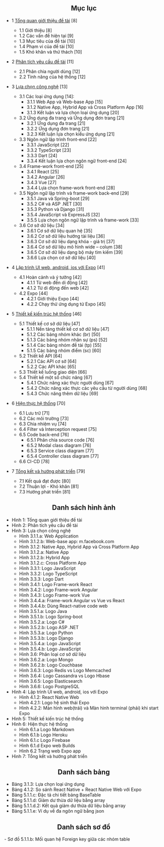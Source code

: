 <center> <h2>Mục lục</h2> </center>

- 1 [Tổng quan giới thiệu đề tài](https://github.com/datai999/thesis-document/blob/main/report/Chapter_1_intro.md#1-tổng-quan-giới-thiệu-đề-tài) [8]

  - 1.1 Giới thiệu [8]
  - 1.2 Các vấn đề hiện tại [9]
  - 1.3 Mục tiêu của đề tài [10]
  - 1.4 Phạm vi của đề tài [10]
  - 1.5 Khó khăn và thử thách [10]

- 2 [Phân tích yêu cầu đề tài](https://github.com/datai999/thesis-document/blob/main/report/Chapter_2_requirement.md#2-phân-tích-yêu-cầu-đề-tài) [11]

  - 2.1 Phân chia người dùng [12]
  - 2.2 Tính năng của hệ thống [12]

- 3 [Lựa chọn công nghệ](https://github.com/datai999/thesis-document/blob/main/report/Chapter_3_technology.md#3-lựa-chọn-công-nghệ) [13]

  - 3.1 Các loại ứng dụng [14]:
    - 3.1.1 Web App và Web-base App [15]
    - 3.1.2 Native App, Hybrid App và Cross Platform App [16]
    - 3.1.3 Kết luận và lựa chọn loại ứng dụng [20]
  - 3.2 Ứng dụng đa trang và Ứng dụng đơn trang [21]
    - 3.2.1 Ứng dụng đa trang [21]
    - 3.2.2 Ứng dụng đơn trang [21]
    - 3.2.3 Kết luận lựa chọn kiểu ứng dụng [21]
  - 3.3 Ngôn ngữ lập trình front-end [22]
    - 3.3.1 JavaScript [22]
    - 3.3.2 TypeScript [23]
    - 3.3.3 Dart [24]
    - 3.3.4 Kết luận lựa chọn ngôn ngữ front-end [24]
  - 3.4 Frame-work front-end [25]
    - 3.4.1 React [25]
    - 3.4.2 Angular [26]
    - 3.4.3 Vue [27]
    - 3.4.4 Lựa chọn frame-work front-end [28]
  - 3.5 Ngôn ngữ lập trình và frame-work back-end [29]
    - 3.5.1 Java và Spring-boot [29]
    - 3.5.2 C# và ASP .NET [30]
    - 3.5.3 Python và Django [31]
    - 3.5.4 JavaScript và ExpressJS [32]
    - 3.5.5 Lựa chọn ngôn ngữ lập trình và frame-work [33]
  - 3.6 Cơ sở dữ liệu [34]
    - 3.6.1 Cơ sở dữ liệu quan hệ [35]
    - 3.6.2 Cơ sở dữ liệu hướng tài liệu [36]
    - 3.6.3 Cơ sở dữ liệu dạng khóa - giá trị [37]
    - 3.6.4 Cơ sở dữ liệu mô hình wide – colum [38]
    - 3.6.5 Cơ sở dữ liệu dạng bộ máy tìm kiếm [39]
    - 3.6.6 Lựa chọn cơ sở dữ liệu [40]

<div style="page-break-after: always;"></div>

- 4 [Lập trình UI web, android, ios với Expo](https://github.com/datai999/thesis-document/blob/main/report/Chapter_4_expo_all_ui.md#4-lập-trình-ui-web-android-ios-với-expo) [41]

  - 4.1 Hoàn cảnh và ý tưởng [42]
    - 4.1.1 Từ web đến di động [42]
    - 4.1.2 Từ di động đến web [42]
  - 4.2 Expo [44]
    - 4.2.1 Giới thiệu Expo [44]
    - 4.2.2 Chạy thử ứng dụng từ Expo [45]

- 5 [Thiết kế kiến trúc hệ thống](https://github.com/datai999/thesis-document/blob/main/report/Chapter_5_achitechture_design.md#5-thiết-kế-kiến-trúc-hệ-thống) [46]

  - 5.1 Thiết kế cơ sở dữ liệu [47]
    - 5.1.1 Nền tảng thiết kế cơ sở dữ liệu [47]
    - 5.1.2 Các bảng nhóm khác (br) [50]
    - 5.1.3 Các bảng nhóm nhân sự (ps) [52]
    - 5.1.4 Các bảng nhóm đề tài (tp) [55]
    - 5.1.5 Các bảng nhóm điểm (sc) [60]
  - 5.2 Thiết kế API [64]
    - 5.2.1 Các API cơ sở [64]
    - 5.2.2 Các API khác [65]
  - 5.3 Thiết kế luồng giao diện [66]
  - 5.4 Thiết kế một số chức năng [67]
    - 5.4.1 Chức năng xác thực người dùng [67]
    - 5.4.2 Chức năng xác thực các yêu cầu từ người dùng [68]
    - 5.4.3 Chức năng thêm dữ liệu [69]

- 6 [Hiện thực hệ thống](https://github.com/datai999/thesis-document/blob/main/report/Chapter_6_implement.md#6-hiện-thực-hệ-thống) [70]

  - 6.1 Lưu trữ [71]
  - 6.2 Các môi trường [73]
  - 6.3 Chia nhiệm vụ [74]
  - 6.4 Filter và Interception request [75]
  - 6.5 Code back-end [76]
    - 6.5.1 Phân chia source code [76]
    - 6.5.2 Modal class diagram [76]
    - 6.5.3 Service class diagram [77]
    - 6.5.4 Controller class diagram [77]
  - 6.6 CI-CD [78]

- 7 [Tổng kết và hướng phát triển](https://github.com/datai999/thesis-document/blob/main/report/Chapter_7_result_develop.md#7-tổng-kết-và-hướng-phát-triển) [79]
  - 7.1 Kết quả đạt được [80]
  - 7.2 Thuận lợi - Khó khăn [81]
  - 7.3 Hướng phát triển [81]

<div style="page-break-after: always;"></div>

<center> <h2>Danh sách hình ảnh</h2> </center>

- Hình 1: Tổng quan giới thiệu đề tài
- Hình 2: Phân tích yêu cầu đề tài
- Hình 3: Lựa chọn công nghệ
  - Hình 3.1.1.a: Web Application
  - Hình 3.1.2.b: Web-base app: m.facebook.com
  - Hình 3.1.2: Native App, Hybrid App và Cross Platform App
  - Hình 3.1.2.a: Native App
  - Hình 3.1.2.b: Hybrid App
  - Hình 3.1.2.c: Cross Platform App
  - Hình 3.3.1: Logo JavaScript
  - Hình 3.3.2: Logo TypeScript
  - Hình 3.3.3: Logo Dart
  - Hình 3.4.1: Logo Frame-work React
  - Hình 3.4.2: Logo Frame-work Angular
  - Hình 3.4.3: Logo Frame-work Vue
  - Hình 3.4.4.a: Frame-work Angular vs Vue vs React
  - Hình 3.4.4.b: Dùng React-native code web
  - Hình 3.5.1.a: Logo Java
  - Hình 3.5.1.b: Logo Spring-boot
  - Hình 3.5.2.a: Logo C#
  - Hình 3.5.2.b: Logo ASP .NET
  - Hình 3.5.3.a: Logo Python
  - Hình 3.5.3.b: Logo Django
  - Hình 3.5.4.a: Logo JavaScript
  - Hình 3.5.4.b: Logo JavaScript
  - Hình 3.6: Phân loại cơ sở dữ liệu
  - Hình 3.6.2.a: Logo Mongo
  - Hình 3.6.2.b: Logo Couchbase
  - Hình 3.6.3: Logo Redis vs Logo Memcached
  - Hình 3.6.4: Logo Cassandra vs Logo Hbase
  - Hình 3.6.5: Logo Elasticsearch
  - Hình 3.6.6: Logo PostgreSQL
- Hình 4: Lập trình UI web, android, ios với Expo
  - Hình 4.1.2: React Native Web
  - Hình 4.2.1: Logo hệ sinh thái Expo
  - Hình 4.2.2: Màn hình web(trái) và Màn hình terminal (phải) khi start Expo
- Hình 5: Thiết kế kiến trúc hệ thống
- Hình 6: Hiện thực hệ thống
  - Hình 6.1.a Logo Markdown
  - Hình 6.1.b Logo Heroku
  - Hình 6.1.c Logo Firebase
  - Hình 6.1.d Expo web Builds
  - Hình 6.2 Trang web Expo app
- Hình 7: Tổng kết và hướng phát triển

<div style="page-break-after: always;"></div>

<center> <h2>Danh sách bảng</h2> </center>

- Bảng 3.1.3: Lựa chọn loại ứng dụng
- Bảng 4.1.2: So sánh React Native + React Native Web với Expo
- Bảng 5.1.1.c: Đặc tả chi tiết bảng BaseTable
- Bảng 5.1.1.d: Giảm dư thừa dữ liệu bằng array
- Bảng 5.1.1.d.2: Kết quả giảm dư thừa dữ liệu bằng array
- Bảng 5.1.1.e: Ví dụ về đa ngôn ngữ bằng json

<center><h2>Danh sách sơ đồ</h2></center>
- Sơ đồ 5.1.1.b: Mối quan hệ Foreign key giữa các nhóm table

<div style="page-break-after: always;"></div>
